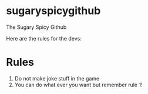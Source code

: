 # sugaryspicygithub
The Sugary Spicy Github

Here are the rules for the devs:
# Rules
1. Do not make joke stuff in the game
2. You can do what ever you want but remember rule 1! 
